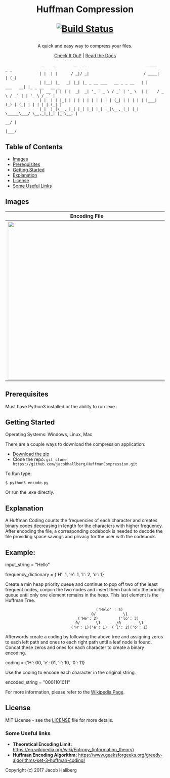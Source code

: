 
<h1 align="center">Huffman Compression 

[![Build Status](https://travis-ci.org/jacobhallberg/HuffmanCompression.svg?branch=master)](https://travis-ci.org/jacobhallberg/HuffmanCompression)

</h1> 



<p align="center">A quick and easy way to compress your files.</p>

<p align="center"><a href="#site">Check It Out!</a> | <a href="#documentation">Read the Docs</a></p>

```
                _    _        __  __                          _____          _ _             
               | |  | |      / _|/ _|                        / ____|        | (_)            
               | |__| |_   _| |_| |_ _ __ ___   __ _ _ __   | |     ___   __| |_ _ __   __ _ 
               |  __  | | | |  _|  _| '_ ` _ \ / _` | '_ \  | |    / _ \ / _` | | '_ \ / _` |
               | |  | | |_| | | | | | | | | | | (_| | | | | | |___| (_) | (_| | | | | | (_| |
               |_|  |_|\__,_|_| |_| |_| |_| |_|\__,_|_| |_|  \_____\___/ \__,_|_|_| |_|\__, |
                                                                                        __/ |
                                                                                       |___/ 
```


## Table of Contents
- [Images](#images)
- [Prerequisites](#prerequisites)
- [Getting Started](#getting-started)
- [Explanation](#explanation)
- [License](#license)
- [Some Useful Links](#some-useful-links)

## Images

| Encoding File | Decoding File |
| ------------- | ------------- |
| <img src="https://i.imgur.com/aufFEaL.png" width="500" height="500" />| <img src="https://i.imgur.com/fYSnrnl.png" width="500" height="500" />|

## Prerequisites

Must have Python3 installed or the ability to run .exe .

## Getting Started

Operating Systems: Windows, Linux, Mac


There are a couple ways to download the compression application:
- [Download the zip](https://github.com/jacobhallberg/HuffmanCompression/archive/master.zip)
- Clone the repo: `git clone https://github.com/jacobhallberg/HuffmanCompression.git` 

To Run type:
```
$ python3 encode.py
```
Or run the .exe directly.

## Explanation

A Huffman Coding counts the frequencies of each character and creates binary codes decreasing in length for the characters with higher frequency.
After encoding the file, a corresponding codebook is needed to decode the file providing space savings and privacy for the user with the codebook.

## Example:

  input_string = "Hello"
  
  frequency_dictionary = {'H': 1, 'e': 1, 'l': 2, 'o': 1}
  
  Create a min heap priority queue and continue to pop off two of the least frequent nodes, conjoin the two nodes and insert them back into the priority queue until only one element remains in the heap. This last element is the Huffman Tree.
  
                                            ('Helo' : 5)
                                          0/            \1
                                    ('He': 2)         ('lo': 3)
                                   0/       \1       /0        \1
                                 ('H': 1)('e': 1)  ('l': 2)('o': 1)
  
  Afterwords create a coding by following the above tree and assigning zeros to each left path and ones to each right path until a leaf node is found. Concat these zeros and ones for each character to create a binary encoding.
  
  coding = {'H': 00, 'e': 01, 'l': 10, '0': 11}
  
  Use the coding to encode each character in the original string.
  
  encoded_string = "0001101011"

For more information, please refer to the [Wikipedia Page](https://en.wikipedia.org/wiki/Huffman_coding).

## License
MIT License - see the [LICENSE](https://github.com/jacobhallberg/HuffmanCompression/blob/master/LICENSE) file for more details.

### Some Useful links

- **Theoretical Encoding Limit:** https://en.wikipedia.org/wiki/Entropy_(information_theory)
- **Huffman Encoding Algorithm:** https://www.geeksforgeeks.org/greedy-algorithms-set-3-huffman-coding/

Copyright (c) 2017 Jacob Hallberg

